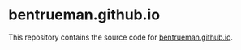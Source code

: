 <!-- README.md is generated from README.Rmd. Please edit that file -->

bentrueman.github.io
====================

This repository contains the source code for
[bentrueman.github.io](https://bentrueman.github.io/).
